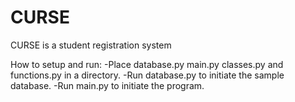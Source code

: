 # CURSE
CURSE is a student registration system

How to setup and run:
-Place database.py main.py classes.py and functions.py in a directory.
-Run database.py to initiate the sample database.
-Run main.py to initiate the program.
